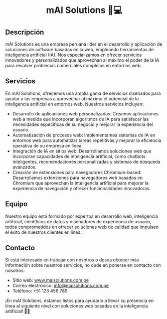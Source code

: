 <h1 align="center">mAI Solutions 🤖💻</h1>

## Descripción
mAI Solutions es una empresa peruana líder en el desarrollo y aplicación de soluciones de software basadas en la web, empleando herramientas de inteligencia artificial (IA). Nos especializamos en ofrecer servicios innovadores y personalizados que aprovechan al máximo el poder de la IA para resolver problemas comerciales complejos en entornos web.

## Servicios
En mAI Solutions, ofrecemos una amplia gama de servicios diseñados para ayudar a las empresas a aprovechar al máximo el potencial de la inteligencia artificial en entornos web. Nuestros servicios incluyen:

- Desarrollo de aplicaciones web personalizadas: Creamos aplicaciones web a medida que incorporan algoritmos de IA para satisfacer las necesidades específicas de su negocio y mejorar la experiencia del usuario.
- Automatización de procesos web: Implementamos sistemas de IA en entornos web para automatizar tareas repetitivas y mejorar la eficiencia operativa de su empresa en línea.
- Integración de IA en sitios web: Desarrollamos soluciones web que incorporan capacidades de inteligencia artificial, como chatbots inteligentes, recomendaciones personalizadas y sistemas de búsqueda avanzados.
- Creación de extensiones para navegadores Chromium-based: Desarrollamos extensiones para navegadores web basados en Chromium que aprovechan la inteligencia artificial para mejorar la experiencia de navegación y ofrecer funcionalidades innovadoras.

## Equipo
Nuestro equipo está formado por expertos en desarrollo web, inteligencia artificial, científicos de datos y diseñadores de experiencia de usuario, todos comprometidos en ofrecer soluciones web de calidad que impulsen el éxito de nuestros clientes en línea.

## Contacto
Si está interesado en trabajar con nosotros o desea obtener más información sobre nuestros servicios, no dude en ponerse en contacto con nosotros:

- Sitio web: www.maisolutions.com.pe
- Correo electrónico: info@maisolutions.com.pe
- Teléfono: +51 123 456 789

¡En mAI Solutions, estamos listos para ayudarlo a llevar su presencia en línea al siguiente nivel con soluciones web basadas en la inteligencia artificial! 🚀🌐
